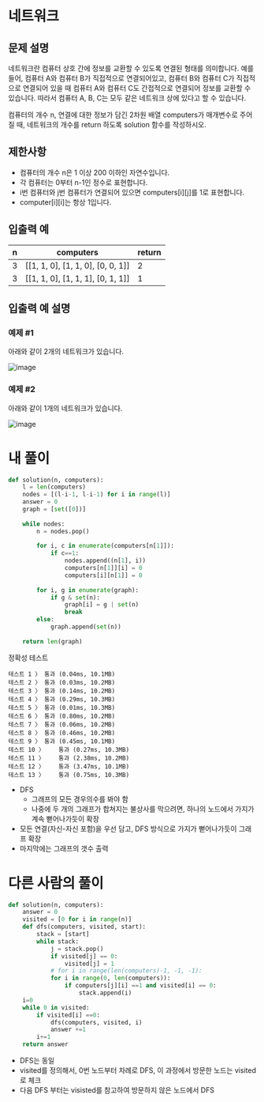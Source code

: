 # 네트워크
## 문제 설명
네트워크란 컴퓨터 상호 간에 정보를 교환할 수 있도록 연결된 형태를 의미합니다. 예를 들어, 컴퓨터 A와 컴퓨터 B가 직접적으로 연결되어있고, 컴퓨터 B와 컴퓨터 C가 직접적으로 연결되어 있을 때 컴퓨터 A와 컴퓨터 C도 간접적으로 연결되어 정보를 교환할 수 있습니다. 따라서 컴퓨터 A, B, C는 모두 같은 네트워크 상에 있다고 할 수 있습니다.

컴퓨터의 개수 n, 연결에 대한 정보가 담긴 2차원 배열 computers가 매개변수로 주어질 때, 네트워크의 개수를 return 하도록 solution 함수를 작성하시오.

## 제한사항
- 컴퓨터의 개수 n은 1 이상 200 이하인 자연수입니다.
- 각 컴퓨터는 0부터 n-1인 정수로 표현합니다.
- i번 컴퓨터와 j번 컴퓨터가 연결되어 있으면 computers[i][j]를 1로 표현합니다.
- computer[i][i]는 항상 1입니다.

## 입출력 예
|n|computers|return|
|-|-|-|
|3|[[1, 1, 0], [1, 1, 0], [0, 0, 1]]|2|
|3|[[1, 1, 0], [1, 1, 1], [0, 1, 1]]|1|

## 입출력 예 설명
### 예제 #1
아래와 같이 2개의 네트워크가 있습니다.

![image](https://github.com/Namkwangwoon/TIL-Algorithm-/assets/19163372/860611a1-6f1a-4e78-9fe9-f298a39459c9)

### 예제 #2
아래와 같이 1개의 네트워크가 있습니다.

![image](https://github.com/Namkwangwoon/TIL-Algorithm-/assets/19163372/b6cadadc-f7cc-404d-afe1-4633f621f788)

# 내 풀이
```python
def solution(n, computers):
    l = len(computers)
    nodes = [(l-i-1, l-i-1) for i in range(l)]
    answer = 0
    graph = [set([0])]
    
    while nodes:
        n = nodes.pop()
        
        for i, c in enumerate(computers[n[1]]):
            if c==1:
                nodes.append((n[1], i))
                computers[n[1]][i] = 0
                computers[i][n[1]] = 0
                
        for i, g in enumerate(graph):
            if g & set(n):
                graph[i] = g | set(n)
                break
        else:
            graph.append(set(n))
            
    return len(graph)
```
정확성  테스트
```
테스트 1 〉	통과 (0.04ms, 10.1MB)
테스트 2 〉	통과 (0.03ms, 10.2MB)
테스트 3 〉	통과 (0.14ms, 10.2MB)
테스트 4 〉	통과 (0.29ms, 10.3MB)
테스트 5 〉	통과 (0.01ms, 10.3MB)
테스트 6 〉	통과 (0.80ms, 10.2MB)
테스트 7 〉	통과 (0.06ms, 10.2MB)
테스트 8 〉	통과 (0.46ms, 10.2MB)
테스트 9 〉	통과 (0.45ms, 10.1MB)
테스트 10 〉	통과 (0.27ms, 10.3MB)
테스트 11 〉	통과 (2.38ms, 10.2MB)
테스트 12 〉	통과 (3.47ms, 10.1MB)
테스트 13 〉	통과 (0.75ms, 10.3MB)
```
- DFS
  - 그래프의 모든 경우의수를 봐야 함
  - 나중에 두 개의 그래프가 합쳐지는 불상사를 막으려면, 하나의 노드에서 가지가 계속 뻗어나가듯이 확장
- 모든 연결(자신-자신 포함)을 우선 담고, DFS 방식으로 가지가 뻗어나가듯이 그래프 확장
- 마지막에는 그래프의 갯수 출력

# 다른 사람의 풀이
```python
def solution(n, computers):
    answer = 0
    visited = [0 for i in range(n)]
    def dfs(computers, visited, start):
        stack = [start]
        while stack:
            j = stack.pop()
            if visited[j] == 0:
                visited[j] = 1
            # for i in range(len(computers)-1, -1, -1):
            for i in range(0, len(computers)):
                if computers[j][i] ==1 and visited[i] == 0:
                    stack.append(i)
    i=0
    while 0 in visited:
        if visited[i] ==0:
            dfs(computers, visited, i)
            answer +=1
        i+=1
    return answer
```
- DFS는 동일
- visited를 정의해서, 0번 노드부터 차례로 DFS, 이 과정에서 방문한 노드는 visited로 체크
- 다음 DFS 부터는 visisted를 참고하여 방문하지 않은 노드에서 DFS
